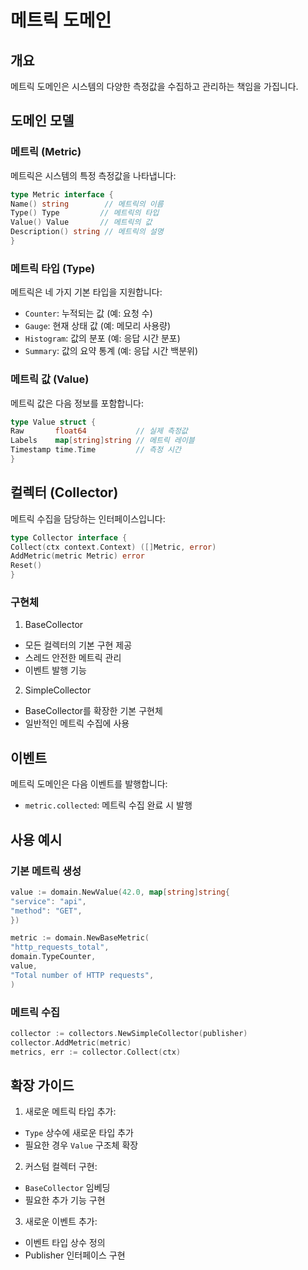 # 메트릭 도메인

## 개요

메트릭 도메인은 시스템의 다양한 측정값을 수집하고 관리하는 책임을 가집니다.

## 도메인 모델

### 메트릭 (Metric)

메트릭은 시스템의 특정 측정값을 나타냅니다:

```go
type Metric interface {
Name() string        // 메트릭의 이름
Type() Type         // 메트릭의 타입
Value() Value       // 메트릭의 값
Description() string // 메트릭의 설명
}
```

### 메트릭 타입 (Type)

메트릭은 네 가지 기본 타입을 지원합니다:

- `Counter`: 누적되는 값 (예: 요청 수)
- `Gauge`: 현재 상태 값 (예: 메모리 사용량)
- `Histogram`: 값의 분포 (예: 응답 시간 분포)
- `Summary`: 값의 요약 통계 (예: 응답 시간 백분위)

### 메트릭 값 (Value)

메트릭 값은 다음 정보를 포함합니다:

```go
type Value struct {
Raw       float64           // 실제 측정값
Labels    map[string]string // 메트릭 레이블
Timestamp time.Time         // 측정 시간
}
```

## 컬렉터 (Collector)

메트릭 수집을 담당하는 인터페이스입니다:

```go
type Collector interface {
Collect(ctx context.Context) ([]Metric, error)
AddMetric(metric Metric) error
Reset()
}
```

### 구현체

1. BaseCollector
- 모든 컬렉터의 기본 구현 제공
- 스레드 안전한 메트릭 관리
- 이벤트 발행 기능

2. SimpleCollector
- BaseCollector를 확장한 기본 구현체
- 일반적인 메트릭 수집에 사용

## 이벤트

메트릭 도메인은 다음 이벤트를 발행합니다:

- `metric.collected`: 메트릭 수집 완료 시 발행

## 사용 예시

### 기본 메트릭 생성

```go
value := domain.NewValue(42.0, map[string]string{
"service": "api",
"method": "GET",
})

metric := domain.NewBaseMetric(
"http_requests_total",
domain.TypeCounter,
value,
"Total number of HTTP requests",
)
```

### 메트릭 수집

```go
collector := collectors.NewSimpleCollector(publisher)
collector.AddMetric(metric)
metrics, err := collector.Collect(ctx)
```

## 확장 가이드

1. 새로운 메트릭 타입 추가:
- `Type` 상수에 새로운 타입 추가
- 필요한 경우 `Value` 구조체 확장

2. 커스텀 컬렉터 구현:
- `BaseCollector` 임베딩
- 필요한 추가 기능 구현

3. 새로운 이벤트 추가:
- 이벤트 타입 상수 정의
- Publisher 인터페이스 구현